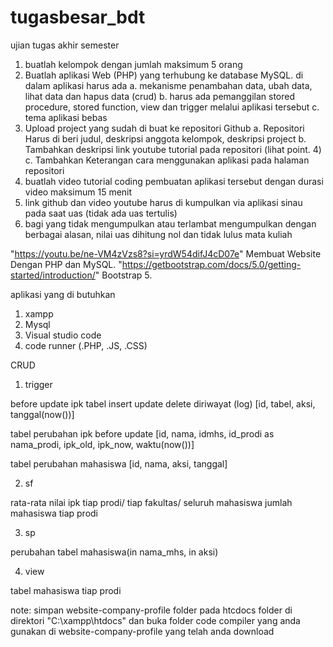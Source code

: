 # tugasbesar_bdt
ujian tugas akhir semester

1. buatlah kelompok dengan jumlah maksimum 5 orang
2. Buatlah aplikasi Web (PHP) yang terhubung ke database MySQL. di dalam aplikasi harus ada
a. mekanisme penambahan data, ubah data, lihat data dan hapus data (crud)
b. harus ada pemanggilan stored procedure, stored function, view dan trigger melalui aplikasi tersebut
c. tema aplikasi bebas
3. Upload project yang sudah di buat ke repositori Github
a. Repositori Harus di beri judul, deskripsi anggota kelompok, deskripsi project
b. Tambahkan deskripsi link youtube tutorial pada repositori (lihat point. 4)
c. Tambahkan Keterangan cara menggunakan aplikasi pada halaman repositori
4. buatlah video tutorial coding pembuatan aplikasi tersebut dengan durasi video maksimum 15 menit
5. link github dan video youtube harus di kumpulkan via aplikasi sinau pada saat uas (tidak ada uas tertulis)
6. bagi yang tidak mengumpulkan atau terlambat mengumpulkan dengan berbagai alasan, nilai uas dihitung nol dan tidak lulus mata kuliah 

  "https://youtu.be/ne-VM4zVzs8?si=yrdW54difJ4cD07e" Membuat Website Dengan PHP dan MySQL.
  "https://getbootstrap.com/docs/5.0/getting-started/introduction/" Bootstrap 5.
  
aplikasi yang di butuhkan
1. xampp
2. Mysql
3. Visual studio code
4. code runner (.PHP, .JS, .CSS)

CRUD

1. trigger

before update ipk
tabel insert update delete diriwayat (log)
[id, tabel, aksi, tanggal(now())]

tabel perubahan ipk before update
[id, nama, idmhs, id_prodi as nama_prodi, ipk_old, ipk_now, waktu(now())]

tabel perubahan mahasiswa
[id, nama, aksi, tanggal]

2. sf

rata-rata nilai ipk tiap prodi/ tiap fakultas/ seluruh mahasiswa
jumlah mahasiswa tiap prodi

3. sp

perubahan tabel mahasiswa(in nama_mhs, in aksi)

4. view

tabel mahasiswa tiap prodi

note: simpan website-company-profile folder pada htcdocs folder di direktori "C:\xampp\htdocs" dan buka folder code compiler yang anda gunakan di website-company-profile yang telah anda download

